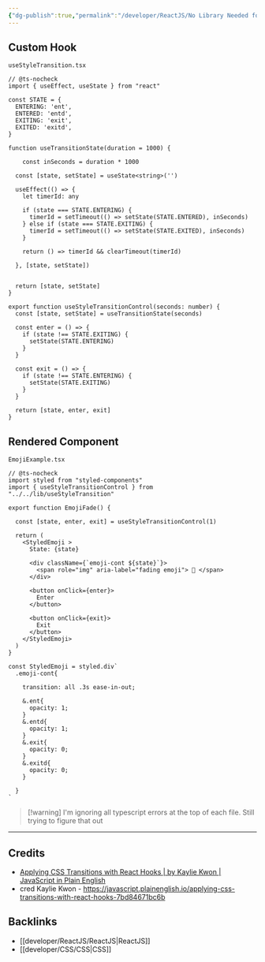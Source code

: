 ```yaml
---
{"dg-publish":true,"permalink":"/developer/ReactJS/No Library Needed for CSS Transitions/","created":"2024-02-29T22:19:56.213-06:00","updated":"2024-06-04T15:44:49.000-05:00"}
---
```


## Custom Hook
`useStyleTransition.tsx`
```tsx
// @ts-nocheck
import { useEffect, useState } from "react"

const STATE = {
  ENTERING: 'ent',
  ENTERED: 'entd',
  EXITING: 'exit',
  EXITED: 'exitd',
}

function useTransitionState(duration = 1000) {

	const inSeconds = duration * 1000

  const [state, setState] = useState<string>('')

  useEffect(() => {
    let timerId: any

    if (state === STATE.ENTERING) {
      timerId = setTimeout(() => setState(STATE.ENTERED), inSeconds)
    } else if (state === STATE.EXITING) {
      timerId = setTimeout(() => setState(STATE.EXITED), inSeconds)
    }

    return () => timerId && clearTimeout(timerId)

  }, [state, setState])


  return [state, setState]
}

export function useStyleTransitionControl(seconds: number) {
  const [state, setState] = useTransitionState(seconds)

  const enter = () => {
    if (state !== STATE.EXITING) {
      setState(STATE.ENTERING)
    }
  }

  const exit = () => {
    if (state !== STATE.ENTERING) {
      setState(STATE.EXITING)
    }
  }

  return [state, enter, exit]
}
```

## Rendered Component
`EmojiExample.tsx`
```tsx
// @ts-nocheck
import styled from "styled-components"
import { useStyleTransitionControl } from "../../lib/useStyleTransition"

export function EmojiFade() {

  const [state, enter, exit] = useStyleTransitionControl(1)

  return (
    <StyledEmoji >
      State: {state}

      <div className={`emoji-cont ${state}`}>
        <span role="img" aria-label="fading emoji"> 🐸 </span>
      </div>

      <button onClick={enter}>
        Enter
      </button>

      <button onClick={exit}>
        Exit
      </button>
    </StyledEmoji>
  )
}

const StyledEmoji = styled.div`
  .emoji-cont{

    transition: all .3s ease-in-out;

    &.ent{ 
      opacity: 1;
    }
    &.entd{ 
      opacity: 1;
    }
    &.exit{ 
      opacity: 0;
    }
    &.exitd{ 
      opacity: 0;
    }

  }
`
```
> [!warning] I'm ignoring all typescript errors at the top of each file. Still trying to figure that out

---
## Credits 
- [Applying CSS Transitions with React Hooks | by Kaylie Kwon | JavaScript in Plain English](https://javascript.plainenglish.io/applying-css-transitions-with-react-hooks-7bd84671bc6b)
- cred Kaylie Kwon - https://javascript.plainenglish.io/applying-css-transitions-with-react-hooks-7bd84671bc6b
## Backlinks
- [[developer/ReactJS/ReactJS\|ReactJS]]
- [[developer/CSS/CSS\|CSS]]
